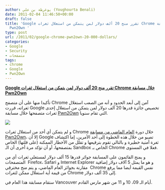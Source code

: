 ```yaml
---
author: يوغرطة بن علي (Youghourta Benali)
date: 2011-02-04 11:46:50+00:00
draft: false
title: 'Google تقرر منح 20 ألف دولار لمن يتمكن من استغلال ثغرات Chrome خلال مسابقة
  Pwn2Own '
type: post
url: /2011/02/google-chrome-pwn2own-20-000-dollars/
categories:
- Google
- Security
- متصفحات
tags:
- chrome
- Google
- Pwn2Own
---
```


**[Google تقرر منح 20 ألف دولار لمن يتمكن من استغلال ثغرات Chrome خلال مسابقة Pwn2Own](https://www.it-scoop.com/2011/02/google-chrome-pwn2own-20-000-dollars)**


تأكيدا منها على أن متصفح Chrome آمن إلى أبعد الحدود و أنه من الصعب استغلال ثغراته، قررت Google تخصيص جائزة قدرها 20 ألف دولار لمن يتمكن من استغلال إحدى ثغرات متصفحها خلال مسابقة [Pwn2Own](http://dvlabs.tippingpoint.com/blog/2011/02/02/pwn2own-2011) التي تقام سنويا.

[![](https://www.it-scoop.com/wp-content/uploads/2010/01/chrome_bugs-e1264950836525.jpg)
](https://www.it-scoop.com/2011/02/google-chrome-pwn2own-20-000-dollars)

و لم يتمكن أي أحد من استغلال ثغرات Chrome خلال دورة [العام الماضي من مسابقة Pwn2Own](http://dvlabs.tippingpoint.com/blog/2010/02/15/pwn2own-2010)، إلا أن Google تصبو من خلال هذه الخطوة إلى أحد الأمرين، إما اكتشاف ثغرة أمنية خطيرة و بالتالي تقوم بترقيعها و تقلل من الأخطار الممكنة (على قلتها) الخاص بمتصفحها، أو أن تؤكد مرة أخرى أن الـ Sandbox الخاص بـ Chrome فعلا في المستوى.

و يمنح القائمون على المسابقة جوائر قدرها 15 ألف دولار لمستغلي ثغرات أي من المتصفحات  Firefox، Safari و Internet Explorer و هو ما يمثل 5 آلاف دولار إضافية مقارنة بجوائز العام الماضي، و يتم منح مخترقي  Chrome نفس القيمة أيضا مما يرفع من قيمة أية استغلال ممكن لثغرات Chrome إلى 35 ألف دولار.

ستقام مسابقة هذا العام في Vancouver أيام الـ 09، 10 و 11 من شهر مارس القادم.
